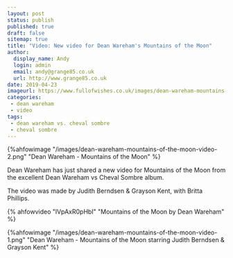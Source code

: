 ```yaml
---
layout: post
status: publish
published: true
draft: false
sitemap: true
title: "Video: New video for Dean Wareham's Mountains of the Moon"
author:
  display_name: Andy
  login: admin
  email: andy@grange85.co.uk
  url: http://www.grange85.co.uk
date: 2019-04-23
imageurl: https://www.fullofwishes.co.uk/images/dean-wareham-mountains-of-the-moon-video-2.png
categories:
 - dean wareham
 - video
tags:
 - dean wareham vs. cheval sombre
 - cheval sombre
---
```

{%ahfowimage "/images/dean-wareham-mountains-of-the-moon-video-2.png" "Dean Wareham - Mountains of the Moon" %}
<p class="lead">Dean Wareham has just shared a new video for Mountains of the Moon from the excellent Dean Wareham vs Cheval Sombre album.</p>

<p>The video was made by Judith Berndsen & Grayson Kent, with Britta Phillips.</p>

{% ahfowvideo "lVpAxR0pHbI" "Mountains of the Moon by Dean Wareham" %}

{%ahfowimage "/images/dean-wareham-mountains-of-the-moon-video-1.png" "Dean Wareham - Mountains of the Moon starring Judith Berndsen & Grayson Kent" %}
